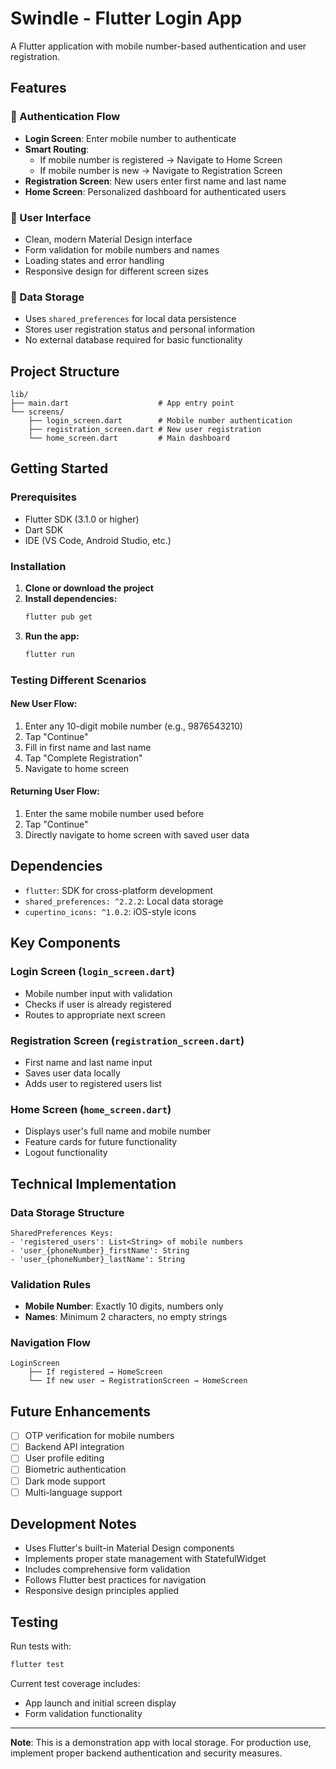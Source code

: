 # Swindle - Flutter Login App

A Flutter application with mobile number-based authentication and user registration.

## Features

### 🔐 Authentication Flow
- **Login Screen**: Enter mobile number to authenticate
- **Smart Routing**: 
  - If mobile number is registered → Navigate to Home Screen
  - If mobile number is new → Navigate to Registration Screen
- **Registration Screen**: New users enter first name and last name
- **Home Screen**: Personalized dashboard for authenticated users

### 📱 User Interface
- Clean, modern Material Design interface
- Form validation for mobile numbers and names
- Loading states and error handling
- Responsive design for different screen sizes

### 💾 Data Storage
- Uses `shared_preferences` for local data persistence
- Stores user registration status and personal information
- No external database required for basic functionality

## Project Structure

```
lib/
├── main.dart                    # App entry point
└── screens/
    ├── login_screen.dart        # Mobile number authentication
    ├── registration_screen.dart # New user registration
    └── home_screen.dart         # Main dashboard
```

## Getting Started

### Prerequisites
- Flutter SDK (3.1.0 or higher)
- Dart SDK
- IDE (VS Code, Android Studio, etc.)

### Installation

1. **Clone or download the project**
2. **Install dependencies:**
   ```bash
   flutter pub get
   ```
3. **Run the app:**
   ```bash
   flutter run
   ```

### Testing Different Scenarios

#### New User Flow:
1. Enter any 10-digit mobile number (e.g., 9876543210)
2. Tap "Continue"
3. Fill in first name and last name
4. Tap "Complete Registration"
5. Navigate to home screen

#### Returning User Flow:
1. Enter the same mobile number used before
2. Tap "Continue"
3. Directly navigate to home screen with saved user data

## Dependencies

- `flutter`: SDK for cross-platform development
- `shared_preferences: ^2.2.2`: Local data storage
- `cupertino_icons: ^1.0.2`: iOS-style icons

## Key Components

### Login Screen (`login_screen.dart`)
- Mobile number input with validation
- Checks if user is already registered
- Routes to appropriate next screen

### Registration Screen (`registration_screen.dart`)
- First name and last name input
- Saves user data locally
- Adds user to registered users list

### Home Screen (`home_screen.dart`)
- Displays user's full name and mobile number
- Feature cards for future functionality
- Logout functionality

## Technical Implementation

### Data Storage Structure
```
SharedPreferences Keys:
- 'registered_users': List<String> of mobile numbers
- 'user_{phoneNumber}_firstName': String
- 'user_{phoneNumber}_lastName': String
```

### Validation Rules
- **Mobile Number**: Exactly 10 digits, numbers only
- **Names**: Minimum 2 characters, no empty strings

### Navigation Flow
```
LoginScreen
    ├── If registered → HomeScreen
    └── If new user → RegistrationScreen → HomeScreen
```

## Future Enhancements

- [ ] OTP verification for mobile numbers
- [ ] Backend API integration
- [ ] User profile editing
- [ ] Biometric authentication
- [ ] Dark mode support
- [ ] Multi-language support

## Development Notes

- Uses Flutter's built-in Material Design components
- Implements proper state management with StatefulWidget
- Includes comprehensive form validation
- Follows Flutter best practices for navigation
- Responsive design principles applied

## Testing

Run tests with:
```bash
flutter test
```

Current test coverage includes:
- App launch and initial screen display
- Form validation functionality

---

**Note**: This is a demonstration app with local storage. For production use, implement proper backend authentication and security measures.
